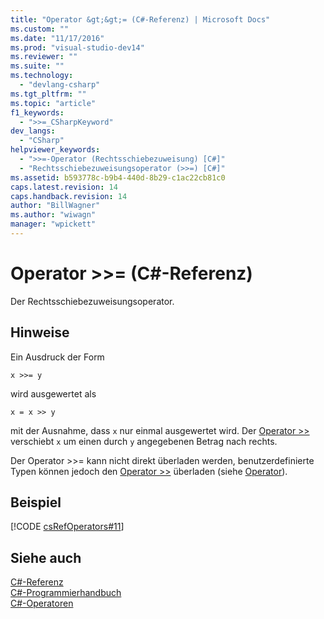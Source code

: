 ```yaml
---
title: "Operator &gt;&gt;= (C#-Referenz) | Microsoft Docs"
ms.custom: ""
ms.date: "11/17/2016"
ms.prod: "visual-studio-dev14"
ms.reviewer: ""
ms.suite: ""
ms.technology: 
  - "devlang-csharp"
ms.tgt_pltfrm: ""
ms.topic: "article"
f1_keywords: 
  - ">>=_CSharpKeyword"
dev_langs: 
  - "CSharp"
helpviewer_keywords: 
  - ">>=-Operator (Rechtsschiebezuweisung) [C#]"
  - "Rechtsschiebezuweisungsoperator (>>=) [C#]"
ms.assetid: b593778c-b9b4-440d-8b29-c1ac22cb81c0
caps.latest.revision: 14
caps.handback.revision: 14
author: "BillWagner"
ms.author: "wiwagn"
manager: "wpickett"
---
```

# Operator &gt;&gt;= (C#-Referenz)
Der Rechtsschiebezuweisungsoperator.  
  
## Hinweise  
 Ein Ausdruck der Form  
  
```  
x >>= y  
```  
  
 wird ausgewertet als  
  
```  
x = x >> y  
```  
  
 mit der Ausnahme, dass `x` nur einmal ausgewertet wird.  Der [Operator \>\>](../../../csharp/language-reference/operators/right-shift-operator.md) verschiebt `x` um einen durch `y` angegebenen Betrag nach rechts.  
  
 Der Operator \>\>\= kann nicht direkt überladen werden, benutzerdefinierte Typen können jedoch den [Operator \>\>](../../../csharp/language-reference/operators/right-shift-operator.md) überladen \(siehe [Operator](../../../csharp/language-reference/keywords/operator.md)\).  
  
## Beispiel  
 [!CODE [csRefOperators#11](../CodeSnippet/VS_Snippets_VBCSharp/csrefOperators#11)]  
  
## Siehe auch  
 [C\#\-Referenz](../../../csharp/language-reference/index.md)   
 [C\#\-Programmierhandbuch](../../../csharp/programming-guide/index.md)   
 [C\#\-Operatoren](../../../csharp/language-reference/operators/index.md)